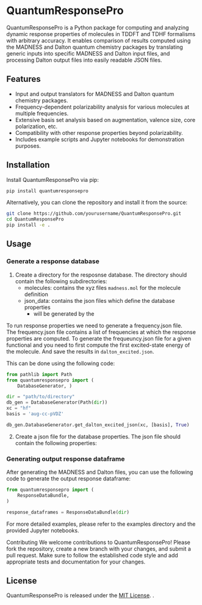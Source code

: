 # QuantumResponsePro

QuantumResponsePro is a Python package for computing and analyzing dynamic response properties of molecules in TDDFT and TDHF formalisms with arbitrary accuracy. It enables comparison of results computed using the MADNESS and Dalton quantum chemistry packages by translating generic inputs into specific MADNESS and Dalton input files, and processing Dalton output files into easily readable JSON files.

## Features

- Input and output translators for MADNESS and Dalton quantum chemistry packages.
- Frequency-dependent polarizability analysis for various molecules at multiple frequencies.
- Extensive basis set analysis based on augmentation, valence size, core polarization, etc.
- Compatibility with other response properties beyond polarizability.
- Includes example scripts and Jupyter notebooks for demonstration purposes.

## Installation

Install QuantumResponsePro via pip:

```bash
pip install quantumresponsepro
```

Alternatively, you can clone the repository and install it from the source:

```bash
git clone https://github.com/yourusername/QuantumResponsePro.git
cd QuantumResponsePro
pip install -e .
```

## Usage

### Generate a response database

1. Create a directory for the resposnse database. The directory should contain the following subdirectories:
   - molecules: contains the xyz files `madness.mol` for the molecule definition
   - json_data: contains the json files which define the database properties
     - will be generated by the 

To run response properties we need to generate a frequency.json file.  
The frequency.json file contains a list of frequencies at which the response properties are computed.
To generate the frequeuncy.json file for a given functional and you need to first compute
the first excited-state energy of the molecule. And save the results in `dalton_excited.json`.


This can be done using the following code:

```python
from pathlib import Path
from quantumresponsepro import (
    DatabaseGenerator, )

dir = "path/to/directory"
db_gen = DatabaseGenerator(Path(dir))
xc = "hf"
basis = 'aug-cc-pVDZ'

db_gen.DatabaseGenerator.get_dalton_excited_json(xc, [basis], True)

```




2. Create a json file for the database properties. The json file should contain the following properties:


   


### Generating output response dataframe

After generating the MADNESS and Dalton files, you can use the following code to generate the output response dataframe:

```python
from quantumresponsepro import (
    ResponseDataBundle,
)

response_dataframes = ResponseDataBundle(dir)

```



For more detailed examples, please refer to the examples directory and the provided Jupyter notebooks.

Contributing
We welcome contributions to QuantumResponsePro! Please fork the repository, create a new branch with your changes, and submit a pull request. Make sure to follow the established code style and add appropriate tests and documentation for your changes.

## License

QuantumResponsePro is released under the [MIT License](LICENSE.txt).
.



